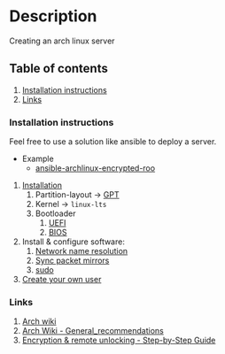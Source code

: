 # Description

Creating an arch linux server

## Table of contents

1. [Installation instructions](#installation-instructions)
2. [Links](#links)

### Installation instructions

Feel free to use a solution like ansible to deploy a server.

- Example
   - [ansible-archlinux-encrypted-roo](https://github.com/Loader009/ansible-archlinux-encrypted-root)

1. [Installation](https://wiki.archlinux.org/index.php/Installation_guide)
   1. Partition-layout -> [GPT](https://wiki.archlinux.org/index.php/Partitioning#UEFI/GPT_layout_example)
   2. Kernel -> `linux-lts`
   3. Bootloader
      1. [UEFI](https://wiki.archlinux.org/index.php/Systemd-boot)
      2. [BIOS](https://wiki.archlinux.org/title/GRUB)
2. Install & configure software:
   1. [Network name resolution](https://wiki.archlinux.org/index.php/Systemd-resolved)
   2. [Sync packet mirrors](https://wiki.archlinux.org/index.php/Reflector)
   3. [sudo](https://wiki.archlinux.org/index.php/sudo)
3. [Create your own user](https://wiki.archlinux.org/index.php/Users_and_groups#User_management)

### Links

1. [Arch wiki](https://wiki.archlinux.org/)
2. [Arch Wiki - General_recommendations](https://wiki.archlinux.org/title/General_recommendations)
3. [Encryption & remote unlocking - Step-by-Step Guide](https://github.com/random-archer/mkinitcpio-systemd-tool/wiki/Case%3A-Complete-BTRFS-Setup-%28step-by-step%29)
